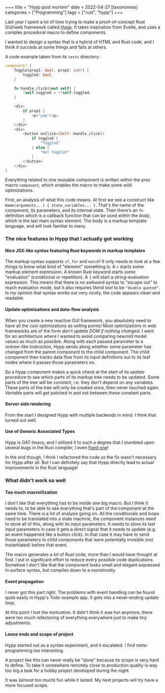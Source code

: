 +++
title = "Hypp post mortem"
date = 2022-04-27
[taxonomies]
categories = ["Programming"]
tags = ["rust", "hypp"]
+++

Last year I spent a lot of time trying to make a proof-of-concept Rust GUI/web framework
called [Hypp](https://github.com/audunhalland/hypp). It takes inspiration from
Svelte, and uses a complex procedural macro to define components.

I wanted to design a syntax that is a hybrid of HTML and Rust code,
and I think it succeds at some things and fails at others.

A code example taken from its `tests` directory:

```rust
component! {
    Toggle(prop1: bool, prop2: &str) {
        toggled: bool,
    }

    fn handle_click(&mut self) {
        *self.toggled = !*self.toggled;
    }

    <div>
        if prop1 {
            <p>"yep"</p>
        }
    </div>
    <div>
        <button onClick={Self::handle_click}>
            if toggled {
                "Toggled"
            } else {
                "Not toggled"
            }
        </button>
    </div>
}
```

Everything related to one reusable component is written within the proc macro `component`,
which enables the macro to make some wild optimizations.

First, an analysis of what this code means. At first we see a construct like
`Name(arguments...) { state_variables... }`. That's the name of the component,
its parameters, and its internal state. Then there's an `fn` definition which
is a callback function that can be used within the _body_, which is
the last main syntax element. The body is a markup template language, and
will look familiar to many.

### The nice features in Hypp that I actually got working
#### Nice JSX-like syntax featuring Rust keywords in markup templates
The markup syntax supports `if`, `for` and `match`! It only needs to look at a
few things to know what kind of "element" something is. A `<`
starts some markup element expression. A known Rust keyword
starts some "evaluation" (conditional or repetition).
A `{` will start a string-evaluation expression. This means
that there is no awkward syntax to "escape out" to reach
evaluation mode, but it also requires _literal text_ to be
`"double-quoted"`. In my opinion that syntax works out very nicely,
the code appears clean and readable.

#### Update optimizations and data-flow analysis
When you create a new reactive GUI framework, you absolutely need to have all
the cool optimizations as selling points! Most optimizations in web frameworks
are of the form _don't update DOM if nothing changed_. I went for an architecture
where I wanted to avoid comparing new/old model values as much as possible.
Along with each passed parameter to a _redraw_-like instruction, Hypp sends
along whether some parameter has changed from the parent component to the child
component. The child component then tracks data flow from its input definitions
out to its leaf nodes where it passes those parameters on.

So a Hypp component makes a quick check at the start of its _update_ procedure
to see which parts of its markup tree needs to be updated. Some parts of the
tree will be _constant_, i.e. they don't depend on any variables. These parts
of the tree will only be created once, then never touched again. _Variable_
parts will get patched in and out between these constant parts.

#### Server side rendering
From the start I designed Hypp with multiple backends in mind. I think that
turned out well.

#### Use of Generic Associated Types
Hypp is GAT-heavy, and I utilized it to such a degree that I stumbled upon
several bugs in the Rust compiler, I even [fixed one](https://github.com/rust-lang/rust/pull/89341)!

In the end though, I think I refactored the code so the fix wasn't necessary for Hypp after all.
But I can definitely say that Hypp directly lead to actual improvements in the Rust language!

### What didn't work so well
#### Too much macroifization
I don't like that everything has to be inside one big macro. But I think it needs to,
to be able to see everything that's part of the component at the same time. There
is a lot of analysis going on. All the conditionals and loops need to be translated
into a state machine, the component instances need to store all of this, along with
its input parameters. It needs to store its last input parameters in case it gets
a direct signal that it needs to update (e.g. an event happened like a button click).
In that case it may have to send those parameters to _child components_ that were
potentially invisible (not instantiated) before that event.

The macro generates a _lot_ of Rust code, more than I would have thought at first.
I put in significant effort to reduce every possible code duplications. Somehow
I don't like that the component looks small and elegant expressed in surface syntax,
but compiles down to a monstrosity.

#### Event propagation
I never got this part right. The problems with event handling can be found quite
easily in Hypp's Todo example app. It gets into a never-ending update loop.

At this point I lost the motivation. It didn't think it was fun anymore, there
were too much refactoring of everything everywhere just to make tiny adjustments.

#### Loose ends and scope of project
Hypp started out as a syntax experiment, and it escalated. I find meta-programming
too interesting.

A project like this can never really be "done" because its
scope is very hard to define. To take it somewhere remotely close to production quality
is way too big a task for a hobby project developed during the night.

It was (almost too much) fun while it lasted. My next projects will try have a more
focused scope.
